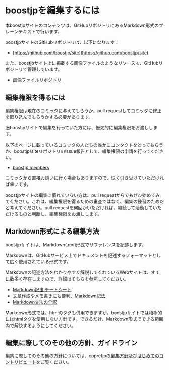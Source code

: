 # boostjpを編集するには

本boostjpサイトのコンテンツは、GitHubリポジトリにあるMarkdown形式のプレーンテキストで行います。

boostjpサイトのGitHubリポジトリは、以下になります：

* [https://github.com/boostjp/site](https://github.com/boostjp/site)


また、boostjpサイト上に掲載する画像ファイルのようなリソースも、GitHubリポジトリで管理しています。

* [画像ファイルリポジトリ](https://github.com/boostjp/image)


## 編集権限を得るには
編集権限は現在のコミッタに与えてもらうか、pull requestしてコミッタに修正を取り込んでもらうかする必要があります。

旧boostjpサイトで編集を行っていた方には、優先的に編集権限をお渡しします。

以下のページに載っているコミッタの人たちの誰かにコンタクトをとってもらうか、boostjp/siteリポジトリのIssue報告として、編集権限の申請を行ってください。

* [boostjp members](https://github.com/orgs/boostjp/people)

コミッタから直接お誘いに行く場合もありますので、快く引き受けていただければ幸いです。

boostjpサイトの編集に慣れていない方は、pull requestからでもぜひ始めてみてください。これは、編集権限を得るための審査ではなく、編集の練習のためだと考えてください。pull requestを何回かいただければ、継続して活動していただけるものと判断し、編集権限をお渡しします。



## Markdown形式による編集方法
boostjpサイトは、Markdown(.md)形式でリファレンスを記述します。

Markdownは、GitHubサービス上でドキュメントを記述するフォーマットとして広く使用されている形式です。

Markdownの記述方法をわかりやすく解説してくれているWebサイトは、すでに数多く存在しますので、詳細はそちらを参照してください。

* [Markdown記法 チートシート](http://qiita.com/Qiita/items/c686397e4a0f4f11683d)
* [文章作成やメモ書きにも便利、Markdown記法](http://kojika17.com/2013/01/starting-markdown.html)
* [Markdown文法の全訳](http://blog.2310.net/archives/6)


Markdown形式では、htmlのタグも併用できますが、boostjpサイトでは積極的にはhtmlタグを使用しない方針です。できるだけ、Markdown形式でできる範囲内で解決するようにしてください。


## 編集に際してのその他の方針、ガイドライン
編集に際してのその他の方針については、cpprefjpの[編集方針](https://cpprefjp.github.io/edit_policy.html)及び[はじめてのコントリビュート](https://cpprefjp.github.io/start_editing.html)をご覧ください。
